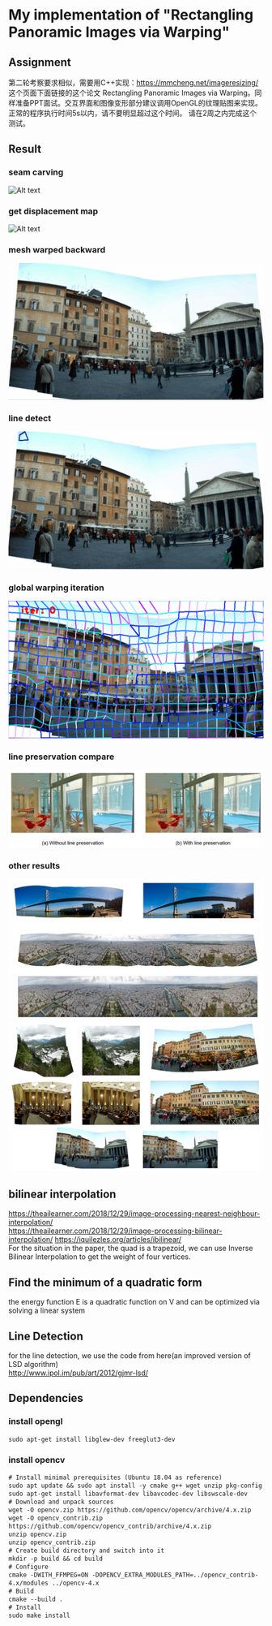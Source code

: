# My implementation of "Rectangling Panoramic Images via Warping"

## Assignment
第二轮考察要求相似，需要用C++实现：https://mmcheng.net/imageresizing/ 这个页面下面链接的这个论文 Rectangling Panoramic Images via Warping。同样准备PPT面试。交互界面和图像变形部分建议调用OpenGL的纹理贴图来实现。正常的程序执行时间5s以内，请不要明显超过这个时间。
请在2周之内完成这个测试。  

## Result
### seam carving
![Alt text](presentation/gif/seamcarving.gif)
### get displacement map
![Alt text](presentation/gif/displacement_map.gif)
### mesh warped backward
![Alt text](presentation/gif/mesh_warped_backward.gif)
### line detect
![Alt text](presentation/gif/line.gif)
### global warping iteration
![Alt text](presentation/gif/global_iter.gif)
### line preservation compare
![Alt text](presentation/photo/line_compare.png)
### other results
![Alt text](presentation/photo/result1.png)
![Alt text](presentation/photo/result2.png)
## bilinear interpolation
https://theailearner.com/2018/12/29/image-processing-nearest-neighbour-interpolation/  
https://theailearner.com/2018/12/29/image-processing-bilinear-interpolation/
https://iquilezles.org/articles/ibilinear/  
For the situation in the paper, the quad is a trapezoid, we can use Inverse Bilinear Interpolation to get the weight of four vertices.  


## Find the minimum of a quadratic form
the energy function E is a quadratic function on V and can be optimized via solving a linear system

## Line Detection
for the line detection, we use the code from here(an improved version of LSD algorithm)  
http://www.ipol.im/pub/art/2012/gjmr-lsd/


## Dependencies
### install opengl
```angular2html
sudo apt-get install libglew-dev freeglut3-dev
```
### install opencv
```
# Install minimal prerequisites (Ubuntu 18.04 as reference)
sudo apt update && sudo apt install -y cmake g++ wget unzip pkg-config
sudo apt-get install libavformat-dev libavcodec-dev libswscale-dev
# Download and unpack sources
wget -O opencv.zip https://github.com/opencv/opencv/archive/4.x.zip
wget -O opencv_contrib.zip https://github.com/opencv/opencv_contrib/archive/4.x.zip
unzip opencv.zip
unzip opencv_contrib.zip
# Create build directory and switch into it
mkdir -p build && cd build
# Configure
cmake -DWITH_FFMPEG=ON -DOPENCV_EXTRA_MODULES_PATH=../opencv_contrib-4.x/modules ../opencv-4.x
# Build
cmake --build .
# Install 
sudo make install 
```

